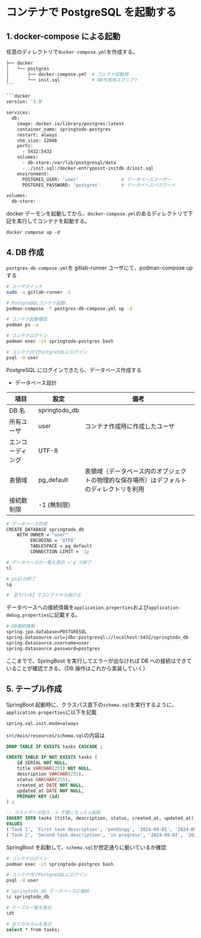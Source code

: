 # コンテナで PostgreSQL を起動する

## 1. docker-compose による起動

任意のディレクトリで`docker-compose.yml`を作成する。

````bash
├── docker
│   └── postgres
│       ├── docker-compose.yml  # コンテナ起動用
│       └── init.sql            # DB作成用スクリプト
```

```docker
version: '3.9'

services:
  db:
    image: docker.io/library/postgres:latest
    container_name: springtodo-postgres
    restart: always
    shm_size: 128mb
    ports:
      - 5432:5432
    volumes:
      - db-store:/var/lib/postgresql/data
      - ./init.sql:/docker-entrypoint-initdb.d/init.sql
    environment:
      POSTGRES_USER: 'user'                # データベースユーザー
      POSTGRES_PASSWORD: 'postgres'        # データベースパスワード

volumes:
  db-store:
````

docker デーモンを起動してから、`docker-compose.yml`のあるディレクトリで下記を実行してコンテナを起動する。

```
docker compose up -d
```

## 4. DB 作成

`postgres-db-compose.yml`を gitlab-runner ユーザにて、podman-compose up する

```bash
# ユーザスイッチ
sudo -u gitlab-runner -i

# PostgreSQLコンテナ起動
podman-compose -f postgres-db-compose.yml up -d

# コンテナ起動確認
podman ps -a

# コンテナログイン
podman exec -it springtodo-postgres bash

# コンテナ内でPostgreSQLにログイン
psql -U user
```

PostgreSQL にログインできたら、データベース作成する

- データベース設計

| 項目             | 設定          | 備考                                                                                     |
| ---------------- | ------------- | ---------------------------------------------------------------------------------------- |
| DB 名            | springtodo_db |                                                                                          |
| 所有ユーザ       | user          | コンテナ作成時に作成したユーザ                                                           |
| エンコーディング | UTF-8         |                                                                                          |
| 表領域           | pg_default    | 表領域（データベース内のオブジェクトの物理的な保存場所）はデフォルトのディレクトリを利用 |
| 接続数制限       | -1 (無制限)   |                                                                                          |

```bash
# データベース作成
CREATE DATABASE springtodo_db
    WITH OWNER = "user"
         ENCODING = 'UTF8'
         TABLESPACE = pg_default
         CONNECTION LIMIT = -1;

# データベースの一覧を表示 →'q'で終了
\l

# psqlの終了
\q

# 【Ctrl+D】でコンテナから抜ける
```

データベースへの接続情報を`application.properties`および`application-debug.properties`に記載する。

```bash
# DB接続情報
spring.jpa.database=POSTGRESQL
spring.datasource.url=jdbc:postgresql://localhost:5432/springtodo_db
spring.datasource.username=user
spring.datasource.password=postgres
```

ここまでで、SpringBoot を実行してエラーが出なければ DB への接続はできていることが確認できる。（DB 操作はこれから実装していく）

## 5. テーブル作成

SpringBoot 起動時に、クラスパス直下の`schema.sql`を実行するように、`application.properties`に以下を記載

```
spring.sql.init.mode=always
```

`src/main/resources/schema.sql`の内容は

```sql
DROP TABLE IF EXISTS tasks CASCADE ;

CREATE TABLE IF NOT EXISTS tasks (
    id SERIAL NOT NULL,
    title VARCHAR(255) NOT NULL,
    description VARCHAR(255),
    status VARCHAR(255),
    created_at DATE NOT NULL,
    updated_at DATE NOT NULL,
    PRIMARY KEY (id)
) ;

-- テストデータ投入 -> 不要になったら削除
INSERT INTO tasks (title, description, status, created_at, updated_at)
VALUES
('Task 1', 'First task description', 'pendingg', '2024-09-01', '2024-09-01'),
('Task 2', 'Second task description', 'in progress', '2024-09-02', '2024-09-03');
```

SpringBoot を起動して、`schema.sql`が想定通りに動いているか確認

```bash
# コンテナログイン
podman exec -it springtodo-postgres bash

# コンテナ内でPostgreSQLにログイン
psql -U user

# springtodo_db データベースに接続
\c springtodo_db

# テーブル一覧を表示
\dt

# 全てのカラムを表示
select * from tasks;
```
